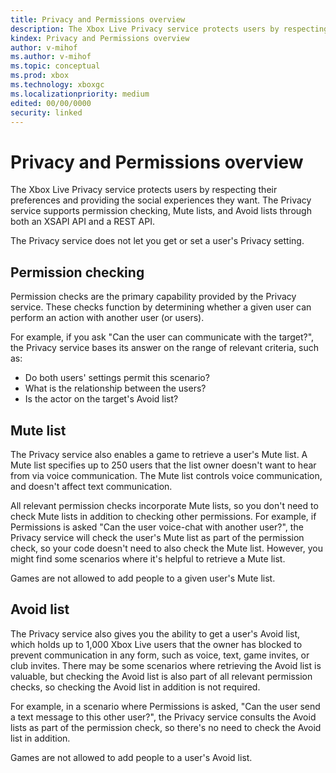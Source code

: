 ```yaml
---
title: Privacy and Permissions overview
description: The Xbox Live Privacy service protects users by respecting their preferences and providing the social experiences they want.
kindex: Privacy and Permissions overview
author: v-mihof
ms.author: v-mihof
ms.topic: conceptual
ms.prod: xbox
ms.technology: xboxgc
ms.localizationpriority: medium
edited: 00/00/0000
security: linked
---
```


# Privacy and Permissions overview

The Xbox Live Privacy service protects users by respecting their preferences and providing the social experiences they want.
The Privacy service supports permission checking, Mute lists, and Avoid lists through both an XSAPI API and a REST API.

The Privacy service does not let you get or set a user's Privacy setting.


## Permission checking

Permission checks are the primary capability provided by the Privacy service.
These checks function by determining whether a given user can perform an action with another user (or users).

For example, if you ask "Can the user can communicate with the target?", the Privacy service bases its answer on the range of relevant criteria, such as:
* Do both users' settings permit this scenario?
* What is the relationship between the users?
* Is the actor on the target's Avoid list?


## Mute list

The Privacy service also enables a game to retrieve a user's Mute list.
A Mute list specifies up to 250 users that the list owner doesn't want to hear from via voice communication.
The Mute list controls voice communication, and doesn't affect text communication.

All relevant permission checks incorporate Mute lists, so you don't need to check Mute lists in addition to checking other permissions.
For example, if Permissions is asked "Can the user voice-chat with another user?", the Privacy service will check the user's Mute list as part of the permission check, so your code doesn't need to also check the Mute list.
However, you might find some scenarios where it's helpful to retrieve a Mute list.

Games are not allowed to add people to a given user's Mute list.


## Avoid list

The Privacy service also gives you the ability to get a user's Avoid list, which holds up to 1,000 Xbox Live users that the owner has blocked to prevent communication in any form, such as voice, text, game invites, or club invites.
There may be some scenarios where retrieving the Avoid list is valuable, but checking the Avoid list is also part of all relevant permission checks, so checking the Avoid list in addition is not required.

For example, in a scenario where Permissions is asked, "Can the user send a text message to this other user?", the Privacy service consults the Avoid lists as part of the permission check, so there's no need to check the Avoid list in addition.

Games are not allowed to add people to a user's Avoid list.
